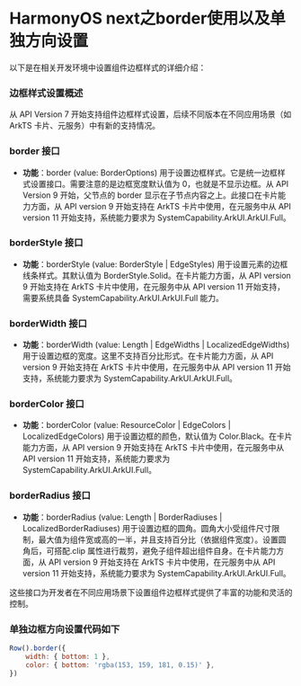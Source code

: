 # HarmonyOS next之border使用以及单独方向设置

以下是在相关开发环境中设置组件边框样式的详细介绍：

### 边框样式设置概述

从 API Version 7 开始支持组件边框样式设置，后续不同版本在不同应用场景（如 ArkTS 卡片、元服务）中有新的支持情况。

### border 接口

- **功能**：border (value: BorderOptions) 用于设置边框样式。它是统一边框样式设置接口。需要注意的是边框宽度默认值为 0，也就是不显示边框。从 API Version 9 开始，父节点的 border 显示在子节点内容之上。此接口在卡片能力方面，从 API version 9 开始支持在 ArkTS 卡片中使用，在元服务中从 API version 11 开始支持，系统能力要求为 SystemCapability.ArkUI.ArkUI.Full。

### borderStyle 接口

- **功能**：borderStyle (value: BorderStyle | EdgeStyles) 用于设置元素的边框线条样式。其默认值为 BorderStyle.Solid。在卡片能力方面，从 API version 9 开始支持在 ArkTS 卡片中使用，在元服务中从 API version 11 开始支持，需要系统具备 SystemCapability.ArkUI.ArkUI.Full 能力。

### borderWidth 接口

- **功能**：borderWidth (value: Length | EdgeWidths | LocalizedEdgeWidths) 用于设置边框的宽度。这里不支持百分比形式。在卡片能力方面，从 API version 9 开始支持在 ArkTS 卡片中使用，在元服务中从 API version 11 开始支持，系统能力要求为 SystemCapability.ArkUI.ArkUI.Full。

### borderColor 接口

- **功能**：borderColor (value: ResourceColor | EdgeColors | LocalizedEdgeColors) 用于设置边框的颜色，默认值为 Color.Black。在卡片能力方面，从 API version 9 开始支持在 ArkTS 卡片中使用，在元服务中从 API version 11 开始支持，系统能力要求为 SystemCapability.ArkUI.ArkUI.Full。

### borderRadius 接口

- **功能**：borderRadius (value: Length | BorderRadiuses | LocalizedBorderRadiuses) 用于设置边框的圆角。圆角大小受组件尺寸限制，最大值为组件宽或高的一半，并且支持百分比（依据组件宽度）。设置圆角后，可搭配.clip 属性进行裁剪，避免子组件超出组件自身。在卡片能力方面，从 API version 9 开始支持在 ArkTS 卡片中使用，在元服务中从 API version 11 开始支持，系统能力要求为 SystemCapability.ArkUI.ArkUI.Full。

这些接口为开发者在不同应用场景下设置组件边框样式提供了丰富的功能和灵活的控制。

### 单独边框方向设置代码如下

```js
Row().border({
    width: { bottom: 1 },
    color: { bottom: 'rgba(153, 159, 181, 0.15)' },
})
```
